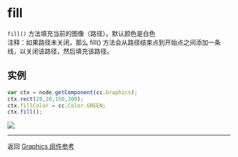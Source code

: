 # fill

`fill()` 方法填充当前的图像（路径）。默认颜色是白色   
注释：如果路径未关闭，那么 fill() 方法会从路径结束点到开始点之间添加一条线，以关闭该路径，然后填充该路径。


## 实例

```javascript
var ctx = node.getComponent(cc.Graphics);
ctx.rect(20,20,150,100);
ctx.fillColor = cc.Color.GREEN;
ctx.fill();
```

<a href="graphics/fill.png"><img src="graphics/fill.png"></a>

<hr>

返回 [Graphics 组件参考](../../components/graphics.md)
